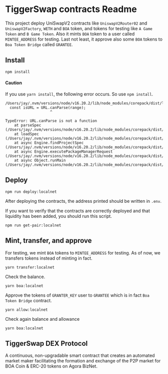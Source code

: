 # TiggerSwap contracts Readme
This project deploy UniSwapV2 contracts like `UniswapV2Router02` and `UniswapV2Factory`, `WETH` and `BOA` token, and tokens for testing like `A Game Token` and `B Game Token`. Also it mints `BOA` token to a user called `MINTEE_ADDRESS` for testing. Last not least, it approve also some `BOA` tokens to `Boa Token Bridge` called `GRANTEE`.

## Install
```
npm install
```

#### Caution
If you use `yarn install`, the following error occurs. So use `npm install`.
```
/Users/jay/.nvm/versions/node/v16.20.2/lib/node_modules/corepack/dist/lib/corepack.cjs:22095
  const isURL = URL.canParse(range);
                    ^

TypeError: URL.canParse is not a function
    at parseSpec (/Users/jay/.nvm/versions/node/v16.20.2/lib/node_modules/corepack/dist/lib/corepack.cjs:22095:21)
    at loadSpec (/Users/jay/.nvm/versions/node/v16.20.2/lib/node_modules/corepack/dist/lib/corepack.cjs:22158:11)
    at async Engine.findProjectSpec (/Users/jay/.nvm/versions/node/v16.20.2/lib/node_modules/corepack/dist/lib/corepack.cjs:22348:22)
    at async Engine.executePackageManagerRequest (/Users/jay/.nvm/versions/node/v16.20.2/lib/node_modules/corepack/dist/lib/corepack.cjs:22404:24)
    at async Object.runMain (/Users/jay/.nvm/versions/node/v16.20.2/lib/node_modules/corepack/dist/lib/corepack.cjs:23096:5)
```

## Deploy
```
npm run deploy:localnet
```
After deploying the contracts, the address printed should be written in `.env`.

If you want to verify that the contracts are correctly deployed and that liquidity has been added, you should run this script.
```
npm run get-pair:localnet
```

## Mint, transfer, and approve
For testing, we mint `BOA` tokens to `MINTEE_ADDRESS` for testing. As of now, we transfers tokens instead of minting in fact.
```
yarn transfer:localnet
```
Check the balance.
```
yarn boa:localnet
```

Approve the tokens of `GRANTER_KEY` user to `GRANTEE` which is in fact `Boa Token Bridge` contract.
```
yarn allow:localnet
```
Check again balance and allowance
```
yarn boa:localnet
```
## TiggerSwap DEX Protocol 

A continuous, non-upgradable smart contract that creates an automated market maker facilitating the formation and exchange of the P2P market for BOA Coin & ERC-20 tokens on Agora BizNet.

